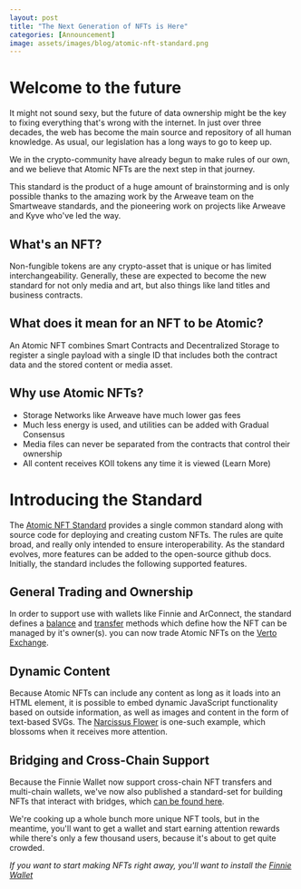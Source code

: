 ```yaml
---
layout: post
title: "The Next Generation of NFTs is Here"
categories: [Announcement]
image: assets/images/blog/atomic-nft-standard.png
---
```


# Welcome to the future
It might not sound sexy, but the future of data ownership might be the key to fixing everything that's wrong with the internet. In just over three decades, the web has become the main source and repository of all human knowledge. As usual, our legislation has a long ways to go to keep up.

We in the crypto-community have already begun to make rules of our own, and we believe that Atomic NFTs are the next step in that journey. 

This standard is the product of a huge amount of brainstorming and is only possible thanks to the amazing work by the Arweave team on the Smartweave standards, and the pioneering work on projects like Arweave and Kyve who've led the way.

## What's an NFT?
Non-fungible tokens are any crypto-asset that is unique or has limited interchangeability. Generally, these are expected to become the new standard for not only media and art, but also things like land titles and business contracts. 

## What does it mean for an NFT to be Atomic?
An Atomic NFT combines Smart Contracts and Decentralized Storage to register a single payload with a single ID that includes both the contract data and the stored content or media asset. 

## Why use Atomic NFTs?
- Storage Networks like Arweave have much lower gas fees
- Much less energy is used, and utilities can be added with Gradual Consensus
- Media files can never be separated from the contracts that control their ownership
- All content receives KOII tokens any time it is viewed (Learn More)

# Introducing the Standard
The [Atomic NFT Standard](https://atomicnft.com) provides a single common standard along with source code for deploying and creating custom NFTs. The rules are quite broad, and really only intended to ensure interoperability. As the standard evolves, more features can be added to the open-source github docs. Initially, the standard includes the following supported features.

## General Trading and Ownership
In order to support use with wallets like Finnie and ArConnect, the standard defines a [balance](https://atomicnft.com/docs/Required-features-of-an-atomic-NFT/Balance/) and [transfer](https://atomicnft.com/docs/Required-features-of-an-atomic-NFT/Transfer/) methods which define how the NFT can be managed by it's owner(s). you can now trade Atomic NFTs on the [Verto Exchange](verto.exchange).

## Dynamic Content
Because Atomic NFTs can include any content as long as it loads into an HTML element, it is possible to embed dynamic JavaScript functionality based on outside information, as well as images and content in the form of text-based SVGs. The [Narcissus Flower](https://atomicnft.com/docs/Required-features-of-an-atomic-NFT/Dynamic/) is one-such example, which blossoms when it receives more attention. 

## Bridging and Cross-Chain Support
Because the Finnie Wallet now support cross-chain NFT transfers and multi-chain wallets, we've now also published a standard-set for building NFTs that interact with bridges, which [can be found here](https://atomicnft.com/docs/Required-features-of-an-atomic-NFT/Bridging-Support/).

We're cooking up a whole bunch more unique NFT tools, but in the meantime, you'll want to get a wallet and start earning attention rewards while there's only a few thousand users, because it's about to get quite crowded.

_If you want to start making NFTs right away, you'll want to install the [Finnie Wallet](https://koii.network/getFinnie)_
